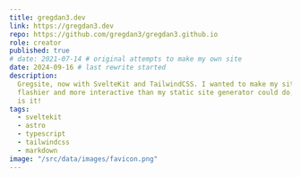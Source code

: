 ```yaml
---
title: gregdan3.dev
link: https://gregdan3.dev
repo: https://github.com/gregdan3/gregdan3.github.io
role: creator
published: true
# date: 2021-07-14 # original attempts to make my own site
date: 2024-09-16 # last rewrite started
description:
  Gregsite, now with SvelteKit and TailwindCSS. I wanted to make my site
  flashier and more interactive than my static site generator could do, and this
  is it!
tags:
  - sveltekit
  - astro
  - typescript
  - tailwindcss
  - markdown
image: "/src/data/images/favicon.png"
---
```

